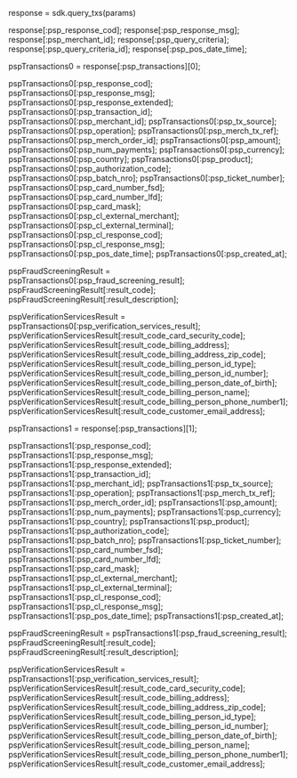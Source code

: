 response = sdk.query_txs(params)

response[:psp_response_cod];
response[:psp_response_msg];
response[:psp_merchant_id];
response[:psp_query_criteria];
response[:psp_query_criteria_id];
response[:psp_pos_date_time];

pspTransactions0 = response[:psp_transactions][0];

pspTransactions0[:psp_response_cod];
pspTransactions0[:psp_response_msg];
pspTransactions0[:psp_response_extended];
pspTransactions0[:psp_transaction_id];
pspTransactions0[:psp_merchant_id];
pspTransactions0[:psp_tx_source];
pspTransactions0[:psp_operation];
pspTransactions0[:psp_merch_tx_ref];
pspTransactions0[:psp_merch_order_id];
pspTransactions0[:psp_amount];
pspTransactions0[:psp_num_payments];
pspTransactions0[:psp_currency];
pspTransactions0[:psp_country];
pspTransactions0[:psp_product];
pspTransactions0[:psp_authorization_code];
pspTransactions0[:psp_batch_nro];
pspTransactions0[:psp_ticket_number];
pspTransactions0[:psp_card_number_fsd];
pspTransactions0[:psp_card_number_lfd];
pspTransactions0[:psp_card_mask];
pspTransactions0[:psp_cl_external_merchant];
pspTransactions0[:psp_cl_external_terminal];
pspTransactions0[:psp_cl_response_cod];
pspTransactions0[:psp_cl_response_msg];
pspTransactions0[:psp_pos_date_time];
pspTransactions0[:psp_created_at];

pspFraudScreeningResult = pspTransactions0[:psp_fraud_screening_result];
pspFraudScreeningResult[:result_code];
pspFraudScreeningResult[:result_description];

pspVerificationServicesResult = pspTransactions0[:psp_verification_services_result];
pspVerificationServicesResult[:result_code_card_security_code];
pspVerificationServicesResult[:result_code_billing_address];
pspVerificationServicesResult[:result_code_billing_address_zip_code];
pspVerificationServicesResult[:result_code_billing_person_id_type];
pspVerificationServicesResult[:result_code_billing_person_id_number];
pspVerificationServicesResult[:result_code_billing_person_date_of_birth];
pspVerificationServicesResult[:result_code_billing_person_name];
pspVerificationServicesResult[:result_code_billing_person_phone_number1];
pspVerificationServicesResult[:result_code_customer_email_address];

pspTransactions1 = response[:psp_transactions][1];

pspTransactions1[:psp_response_cod];
pspTransactions1[:psp_response_msg];
pspTransactions1[:psp_response_extended];
pspTransactions1[:psp_transaction_id];
pspTransactions1[:psp_merchant_id];
pspTransactions1[:psp_tx_source];
pspTransactions1[:psp_operation];
pspTransactions1[:psp_merch_tx_ref];
pspTransactions1[:psp_merch_order_id];
pspTransactions1[:psp_amount];
pspTransactions1[:psp_num_payments];
pspTransactions1[:psp_currency];
pspTransactions1[:psp_country];
pspTransactions1[:psp_product];
pspTransactions1[:psp_authorization_code];
pspTransactions1[:psp_batch_nro];
pspTransactions1[:psp_ticket_number];
pspTransactions1[:psp_card_number_fsd];
pspTransactions1[:psp_card_number_lfd];
pspTransactions1[:psp_card_mask];
pspTransactions1[:psp_cl_external_merchant];
pspTransactions1[:psp_cl_external_terminal];
pspTransactions1[:psp_cl_response_cod];
pspTransactions1[:psp_cl_response_msg];
pspTransactions1[:psp_pos_date_time];
pspTransactions1[:psp_created_at];

pspFraudScreeningResult = pspTransactions1[:psp_fraud_screening_result];
pspFraudScreeningResult[:result_code];
pspFraudScreeningResult[:result_description];

pspVerificationServicesResult = pspTransactions1[:psp_verification_services_result];
pspVerificationServicesResult[:result_code_card_security_code];
pspVerificationServicesResult[:result_code_billing_address];
pspVerificationServicesResult[:result_code_billing_address_zip_code];
pspVerificationServicesResult[:result_code_billing_person_id_type];
pspVerificationServicesResult[:result_code_billing_person_id_number];
pspVerificationServicesResult[:result_code_billing_person_date_of_birth];
pspVerificationServicesResult[:result_code_billing_person_name];
pspVerificationServicesResult[:result_code_billing_person_phone_number1];
pspVerificationServicesResult[:result_code_customer_email_address];



